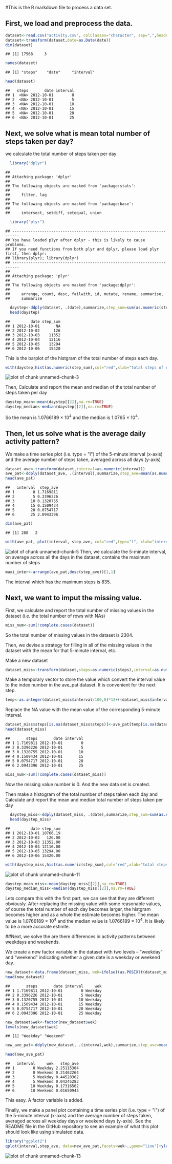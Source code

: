 #This is the R markdown file to process a data set.

## First, we load and preprocess the data.


```r
dataset<-read.csv("activity.csv", colClasses="character", sep=",",header=TRUE)
dataset<-transform(dataset,date=as.Date(date))
dim(dataset)
```

```
## [1] 17568     3
```

```r
names(dataset)
```

```
## [1] "steps"    "date"     "interval"
```

```r
head(dataset)
```

```
##   steps       date interval
## 1  <NA> 2012-10-01        0
## 2  <NA> 2012-10-01        5
## 3  <NA> 2012-10-01       10
## 4  <NA> 2012-10-01       15
## 5  <NA> 2012-10-01       20
## 6  <NA> 2012-10-01       25
```
## Next, we solve what is mean total number of steps taken per day?

we calculate the total number of steps taken per day


```r
  library("dplyr")
```

```
## 
## Attaching package: 'dplyr'
## 
## The following objects are masked from 'package:stats':
## 
##     filter, lag
## 
## The following objects are masked from 'package:base':
## 
##     intersect, setdiff, setequal, union
```

```r
  library("plyr")
```

```
## -------------------------------------------------------------------------
## You have loaded plyr after dplyr - this is likely to cause problems.
## If you need functions from both plyr and dplyr, please load plyr first, then dplyr:
## library(plyr); library(dplyr)
## -------------------------------------------------------------------------
## 
## Attaching package: 'plyr'
## 
## The following objects are masked from 'package:dplyr':
## 
##     arrange, count, desc, failwith, id, mutate, rename, summarise,
##     summarize
```

```r
  daystep<-ddply(dataset, .(date),summarize,step_sum=sum(as.numeric(steps)))
  head(daystep)
```

```
##         date step_sum
## 1 2012-10-01       NA
## 2 2012-10-02      126
## 3 2012-10-03    11352
## 4 2012-10-04    12116
## 5 2012-10-05    13294
## 6 2012-10-06    15420
```

This is the barplot of the histgram of the total number of steps each day.


```r
with(daystep,hist(as.numeric(step_sum),col="red",xlab="total steps of everyday", main="Total steps everyday"))
```

![plot of chunk unnamed-chunk-3](figure/unnamed-chunk-3-1.png) 

Then, Calculate and report the mean and median of the total number of steps taken per day

```r
daystep_mean<-mean(daystep[[2]],na.rm=TRUE)
daystep_median<-median(daystep[[2]],na.rm=TRUE)  
```

So the mean is 1.0766189 &times; 10<sup>4</sup> and the median is 1.0765 &times; 10<sup>4</sup>.

## Then, let us solve what is the average daily activity pattern?

We make a time series plot (i.e. type = "l") of the 5-minute interval (x-axis) and the average number of steps taken, averaged across all days (y-axis)


```r
dataset_ave<-transform(dataset,interval=as.numeric(interval))
ave_pat<-ddply(dataset_ave, .(interval),summarize,step_ave=mean(as.numeric(steps), na.rm=TRUE))
head(ave_pat)
```

```
##   interval  step_ave
## 1        0 1.7169811
## 2        5 0.3396226
## 3       10 0.1320755
## 4       15 0.1509434
## 5       20 0.0754717
## 6       25 2.0943396
```

```r
dim(ave_pat)
```

```
## [1] 288   2
```

```r
with(ave_pat, plot(interval, step_ave, col="red",type="l", xlab="interval", main="average daily activity pattern", ylab="Number of steps"))
```

![plot of chunk unnamed-chunk-5](figure/unnamed-chunk-5-1.png) 
Then, we calculate the 5-minute interval, on average across all the days in the dataset, contains the maximum number of steps

```r
maxi_inter<-arrange(ave_pat,desc(step_ave))[1,1]
```
The interval which has the maximum steps is 835.

## Next, we want to imput the missing value.

First, we calculate and report the total number of missing values in the dataset (i.e. the total number of rows with NAs)


```r
miss_num<-sum(!complete.cases(dataset))
```
So the total number of missing values in the dataset is 2304.

Then, we devise a strategy for filling in all of the missing values in the dataset with the mean for that 5-minute interval, etc.

Make a new dataset

```r
dataset_miss<-transform(dataset,steps=as.numeric(steps),interval=as.numeric(interval))
```

Make a temporary vector to store the value which convert the interval value to the index number in the ave_pat dataset. It is convenient for the next step.

```r
temp<-as.integer(dataset_miss$interval/100,0)*12+((dataset_miss$interval)%%100)/5+1
```
Replace the NA value with the mean value of the corresponding 5-minute interval.

```r
dataset_miss$steps[is.na(dataset_miss$steps)]<-ave_pat[temp[is.na(dataset_miss$steps)],2]
head(dataset_miss)
```

```
##       steps       date interval
## 1 1.7169811 2012-10-01        0
## 2 0.3396226 2012-10-01        5
## 3 0.1320755 2012-10-01       10
## 4 0.1509434 2012-10-01       15
## 5 0.0754717 2012-10-01       20
## 6 2.0943396 2012-10-01       25
```

```r
miss_num<-sum(!complete.cases(dataset_miss))
```
Now the missing value number is 0. And the new data set is created.

Then make a histogram of the total number of steps taken each day and Calculate and report the mean and median total number of steps taken per day


```r
  daystep_miss<-ddply(dataset_miss, .(date),summarize,step_sum=sum(as.numeric(steps), na.rm=TRUE))
  head(daystep_miss)
```

```
##         date step_sum
## 1 2012-10-01 10766.19
## 2 2012-10-02   126.00
## 3 2012-10-03 11352.00
## 4 2012-10-04 12116.00
## 5 2012-10-05 13294.00
## 6 2012-10-06 15420.00
```

```r
with(daystep_miss,hist(as.numeric(step_sum),col="red",xlab="total steps of everyday after imputting miss", main="Total steps everyday after imputting miss"))
```

![plot of chunk unnamed-chunk-11](figure/unnamed-chunk-11-1.png) 

```r
daystep_mean_miss<-mean(daystep_miss[[2]],na.rm=TRUE)
daystep_median_miss<-median(daystep_miss[[2]],na.rm=TRUE) 
```
Lets compare this with the first part, we can see that they are different obviously. After replacing the missing value with some reasonable values, of course the total number of each day becomes larger, the histgram becomes higher and as a whole the estimate becomes higher. The mean value is 1.0766189 &times; 10<sup>4</sup> and the median value is 1.0766189 &times; 10<sup>4</sup>.
It is likely to be a more accurate estimte.

##Next, we solve the are there differences in activity patterns between weekdays and weekends.

We create a new factor variable in the dataset with two levels – “weekday” and “weekend” indicating whether a given date is a weekday or weekend day.


```r
new_dataset<-data.frame(dataset_miss, wek=ifelse((as.POSIXlt(dataset_miss$date)$wday) %in% c(1,2,3,4,5), "Weekday", "Weekend"))
head(new_dataset)
```

```
##       steps       date interval     wek
## 1 1.7169811 2012-10-01        0 Weekday
## 2 0.3396226 2012-10-01        5 Weekday
## 3 0.1320755 2012-10-01       10 Weekday
## 4 0.1509434 2012-10-01       15 Weekday
## 5 0.0754717 2012-10-01       20 Weekday
## 6 2.0943396 2012-10-01       25 Weekday
```

```r
new_dataset$wek<-factor(new_dataset$wek)
levels(new_dataset$wek)
```

```
## [1] "Weekday" "Weekend"
```

```r
new_ave_pat<-ddply(new_dataset, .(interval,wek),summarize,step_ave=mean(as.numeric(steps), na.rm=TRUE))

head(new_ave_pat)
```

```
##   interval     wek   step_ave
## 1        0 Weekday 2.25115304
## 2        0 Weekend 0.21462264
## 3        5 Weekday 0.44528302
## 4        5 Weekend 0.04245283
## 5       10 Weekday 0.17316562
## 6       10 Weekend 0.01650943
```
This easy. A factor variable is added.

Finally, we make a panel plot containing a time series plot (i.e. type = "l") of the 5-minute interval (x-axis) and the average number of steps taken, averaged across all weekday days or weekend days (y-axis). See the README file in the GitHub repository to see an example of what this plot should look like using simulated data.


```r
library("ggplot2")
qplot(interval,step_ave, data=new_ave_pat,facets=wek~.,geom="line")+ylab("number of steps")
```

![plot of chunk unnamed-chunk-13](figure/unnamed-chunk-13-1.png) 

